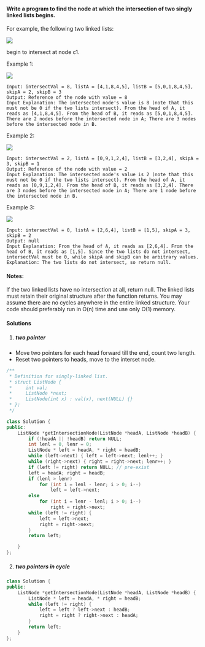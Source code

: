 #### Write a program to find the node at which the intersection of two singly linked lists begins.

For example, the following two linked lists:

![](https://assets.leetcode.com/uploads/2018/12/13/160_statement.png)

begin to intersect at node c1.

 

Example 1:

![](https://assets.leetcode.com/uploads/2018/12/13/160_example_1.png)

```
Input: intersectVal = 8, listA = [4,1,8,4,5], listB = [5,0,1,8,4,5], skipA = 2, skipB = 3
Output: Reference of the node with value = 8
Input Explanation: The intersected node's value is 8 (note that this must not be 0 if the two lists intersect). From the head of A, it reads as [4,1,8,4,5]. From the head of B, it reads as [5,0,1,8,4,5]. There are 2 nodes before the intersected node in A; There are 3 nodes before the intersected node in B.
```
 

Example 2:

![](https://assets.leetcode.com/uploads/2018/12/13/160_example_2.png)

```
Input: intersectVal = 2, listA = [0,9,1,2,4], listB = [3,2,4], skipA = 3, skipB = 1
Output: Reference of the node with value = 2
Input Explanation: The intersected node's value is 2 (note that this must not be 0 if the two lists intersect). From the head of A, it reads as [0,9,1,2,4]. From the head of B, it reads as [3,2,4]. There are 3 nodes before the intersected node in A; There are 1 node before the intersected node in B.
```
 

Example 3:

![](https://assets.leetcode.com/uploads/2018/12/13/160_example_3.png)

```
Input: intersectVal = 0, listA = [2,6,4], listB = [1,5], skipA = 3, skipB = 2
Output: null
Input Explanation: From the head of A, it reads as [2,6,4]. From the head of B, it reads as [1,5]. Since the two lists do not intersect, intersectVal must be 0, while skipA and skipB can be arbitrary values.
Explanation: The two lists do not intersect, so return null.
```
 

#### Notes:

If the two linked lists have no intersection at all, return null.
The linked lists must retain their original structure after the function returns.
You may assume there are no cycles anywhere in the entire linked structure.
Your code should preferably run in O(n) time and use only O(1) memory.

#### Solutions

1. ##### two pointer

- Move two pointers for each head forward till the end, count two length.
- Reset two pointers to heads, move to the interset node.

```c++
/**
 * Definition for singly-linked list.
 * struct ListNode {
 *     int val;
 *     ListNode *next;
 *     ListNode(int x) : val(x), next(NULL) {}
 * };
 */

class Solution {
public:
    ListNode *getIntersectionNode(ListNode *headA, ListNode *headB) {
        if (!headA || !headB) return NULL;
        int lenl = 0, lenr = 0;
        ListNode * left = headA, * right = headB;
        while (left->next) { left = left->next; lenl++; }
        while (right->next) { right = right->next; lenr++; }
        if (left != right) return NULL; // pre-exist
        left = headA; right = headB;
        if (lenl > lenr)
            for (int i = lenl - lenr; i > 0; i--)
                left = left->next;
        else
            for (int i = lenr - lenl; i > 0; i--)
                right = right->next;
        while (left != right) {
            left = left->next;
            right = right->next;
        }
        return left;

    }
};
```

2. ##### two pointers in cycle

```c++
class Solution {
public:
    ListNode *getIntersectionNode(ListNode *headA, ListNode *headB) {
        ListNode * left = headA, * right = headB;
        while (left != right) {
            left = left ? left->next : headB;
            right = right ? right->next : headA;
        }
        return left;
    }
};
```